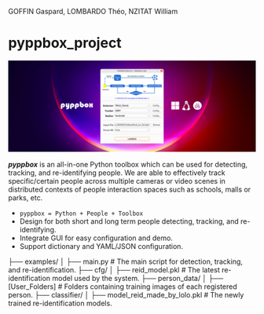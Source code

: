 GOFFIN Gaspard, LOMBARDO Théo, NZITAT William

# pyppbox_project

<img src="https://raw.githubusercontent.com/rathaROG/screenshot/master/pyppbox/pyppbox_new_wide.png"><br />

***pyppbox*** is an all-in-one Python toolbox which can be used for detecting, tracking, and re-identifying people. We are able to effectively track specific/certain people across multiple cameras or video scenes in distributed contexts of people interaction spaces such as schools, malls or parks, etc.



* ` pyppbox = Python + People + Toolbox `
* Design for both short and long term people detecting, tracking, and re-identifying.
* Integrate GUI for easy configuration and demo.
* Support dictionary and YAML/JSON configuration.

├── examples/
│   ├── main.py          # The main script for detection, tracking, and re-identification.
├── cfg/
│   ├── reid_model.pkl   # The latest re-identification model used by the system.
├── person_data/
│   ├── [User_Folders]   # Folders containing training images of each registered person.
├── classifier/
│   ├── model_reid_made_by_lolo.pkl  # The newly trained re-identification models.
